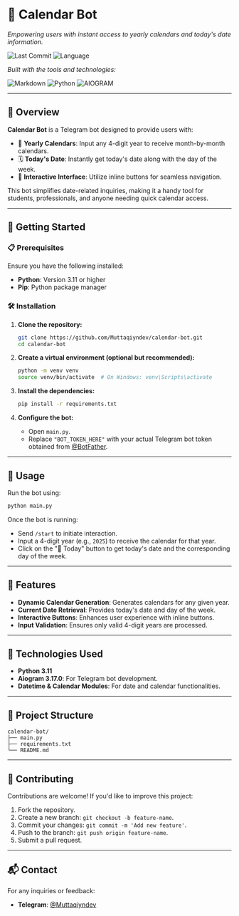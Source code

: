 # 📅 Calendar Bot

*Empowering users with instant access to yearly calendars and today's date information.*

![Last Commit](https://img.shields.io/github/last-commit/Muttaqiyndev/calendar-bot?label=last%20commit)
![Language](https://img.shields.io/badge/python-100%25-blue)

*Built with the tools and technologies:*

![Markdown](https://img.shields.io/badge/Markdown-Informational)
![Python](https://img.shields.io/badge/Python-3.11-blue)
![AIOGRAM](https://img.shields.io/badge/AIOGRAM-3.17.0-blue)

---

## 📖 Overview

**Calendar Bot** is a Telegram bot designed to provide users with:

* 📅 **Yearly Calendars**: Input any 4-digit year to receive month-by-month calendars.
* 🗓️ **Today's Date**: Instantly get today's date along with the day of the week.
* 🔘 **Interactive Interface**: Utilize inline buttons for seamless navigation.

This bot simplifies date-related inquiries, making it a handy tool for students, professionals, and anyone needing quick calendar access.

---

## 🚀 Getting Started

### 📋 Prerequisites

Ensure you have the following installed:

* **Python**: Version 3.11 or higher
* **Pip**: Python package manager

### 🛠️ Installation

1. **Clone the repository:**

   ```bash
   git clone https://github.com/Muttaqiyndev/calendar-bot.git
   cd calendar-bot
   ```

2. **Create a virtual environment (optional but recommended):**

   ```bash
   python -m venv venv
   source venv/bin/activate  # On Windows: venv\Scripts\activate
   ```

3. **Install the dependencies:**

   ```bash
   pip install -r requirements.txt
   ```

4. **Configure the bot:**

   * Open `main.py`.
   * Replace `"BOT_TOKEN_HERE"` with your actual Telegram bot token obtained from [@BotFather](https://t.me/BotFather).

---

## 🧪 Usage

Run the bot using:

```bash
python main.py
```

Once the bot is running:

* Send `/start` to initiate interaction.
* Input a 4-digit year (e.g., `2025`) to receive the calendar for that year.
* Click on the "📅 Today" button to get today's date and the corresponding day of the week.

---

## 🧩 Features

* **Dynamic Calendar Generation**: Generates calendars for any given year.
* **Current Date Retrieval**: Provides today's date and day of the week.
* **Interactive Buttons**: Enhances user experience with inline buttons.
* **Input Validation**: Ensures only valid 4-digit years are processed.

---

## 🧰 Technologies Used

* **Python 3.11**
* **Aiogram 3.17.0**: For Telegram bot development.
* **Datetime & Calendar Modules**: For date and calendar functionalities.

---

## 📂 Project Structure

```
calendar-bot/
├── main.py
├── requirements.txt
└── README.md
```

---

## 🤝 Contributing

Contributions are welcome! If you'd like to improve this project:

1. Fork the repository.
2. Create a new branch: `git checkout -b feature-name`.
3. Commit your changes: `git commit -m 'Add new feature'`.
4. Push to the branch: `git push origin feature-name`.
5. Submit a pull request.

---

## 📬 Contact

For any inquiries or feedback:

* **Telegram**: [@Muttaqiyndev](https://t.me/Muttaqiyndev)
  

